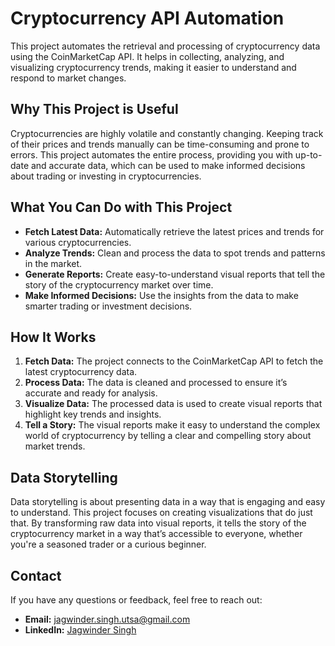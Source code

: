 # Cryptocurrency API Automation

This project automates the retrieval and processing of cryptocurrency data using the CoinMarketCap API. It helps in collecting, analyzing, and visualizing cryptocurrency trends, making it easier to understand and respond to market changes.

## Why This Project is Useful

Cryptocurrencies are highly volatile and constantly changing. Keeping track of their prices and trends manually can be time-consuming and prone to errors. This project automates the entire process, providing you with up-to-date and accurate data, which can be used to make informed decisions about trading or investing in cryptocurrencies.

## What You Can Do with This Project

- **Fetch Latest Data:** Automatically retrieve the latest prices and trends for various cryptocurrencies.
- **Analyze Trends:** Clean and process the data to spot trends and patterns in the market.
- **Generate Reports:** Create easy-to-understand visual reports that tell the story of the cryptocurrency market over time.
- **Make Informed Decisions:** Use the insights from the data to make smarter trading or investment decisions.

## How It Works

1. **Fetch Data:** The project connects to the CoinMarketCap API to fetch the latest cryptocurrency data.
2. **Process Data:** The data is cleaned and processed to ensure it’s accurate and ready for analysis.
3. **Visualize Data:** The processed data is used to create visual reports that highlight key trends and insights.
4. **Tell a Story:** The visual reports make it easy to understand the complex world of cryptocurrency by telling a clear and compelling story about market trends.

## Data Storytelling

Data storytelling is about presenting data in a way that is engaging and easy to understand. This project focuses on creating visualizations that do just that. By transforming raw data into visual reports, it tells the story of the cryptocurrency market in a way that’s accessible to everyone, whether you're a seasoned trader or a curious beginner.

## Contact

If you have any questions or feedback, feel free to reach out:

- **Email:** jagwinder.singh.utsa@gmail.com
- **LinkedIn:** [Jagwinder Singh](https://www.linkedin.com/in/jagwinder-singh/)
